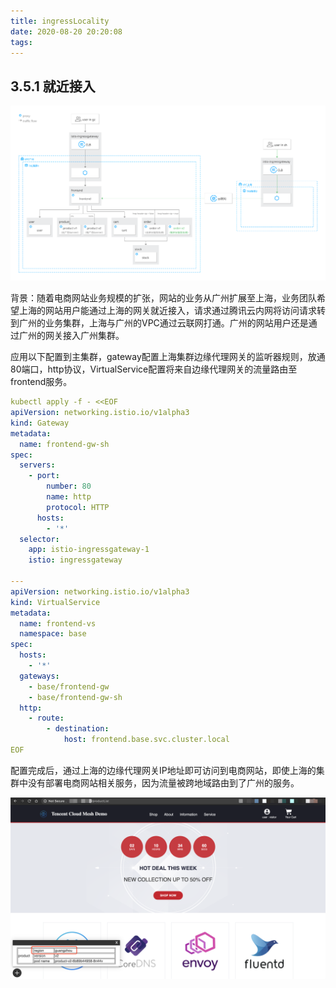 ```yaml
---
title: ingressLocality
date: 2020-08-20 20:20:08
tags:
---
```

## 3.5.1 就近接入

![图3-5-1-1-就近接入](../../../images/netCommunication/3-5-1.svg 'image.png')

背景：随着电商网站业务规模的扩张，网站的业务从广州扩展至上海，业务团队希望上海的网站用户能通过上海的网关就近接入，请求通过腾讯云内网将访问请求转到广州的业务集群，上海与广州的VPC通过云联网打通。广州的网站用户还是通过广州的网关接入广州集群。

应用以下配置到主集群，gateway配置上海集群边缘代理网关的监听器规则，放通80端口，http协议，VirtualService配置将来自边缘代理网关的流量路由至frontend服务。

```yaml
kubectl apply -f - <<EOF
apiVersion: networking.istio.io/v1alpha3
kind: Gateway
metadata:
  name: frontend-gw-sh
spec:
  servers:
    - port:
        number: 80
        name: http
        protocol: HTTP
      hosts:
        - '*'
  selector:
    app: istio-ingressgateway-1
    istio: ingressgateway

---
apiVersion: networking.istio.io/v1alpha3
kind: VirtualService
metadata:
  name: frontend-vs
  namespace: base
spec:
  hosts:
    - '*'
  gateways:
    - base/frontend-gw
    - base/frontend-gw-sh
  http:
    - route:
        - destination:
            host: frontend.base.svc.cluster.local
EOF
```

配置完成后，通过上海的边缘代理网关IP地址即可访问到电商网站，即使上海的集群中没有部署电商网站相关服务，因为流量被跨地域路由到了广州的服务。

![图3-5-1-2-来自上海的请求就近接入后访问广州的服务](../../../images/netCommunication/3-5-2.png 'image.png')
